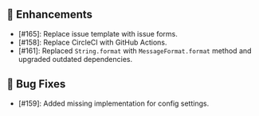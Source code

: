 ## 🌟 Enhancements

- [#165]: Replace issue template with issue forms.
- [#158]: Replace CircleCI with GitHub Actions.
- [#161]: Replaced `String.format` with `MessageFormat.format` method and upgraded outdated dependencies.

## 🐛 Bug Fixes

- [#159]: Added missing implementation for config settings.
